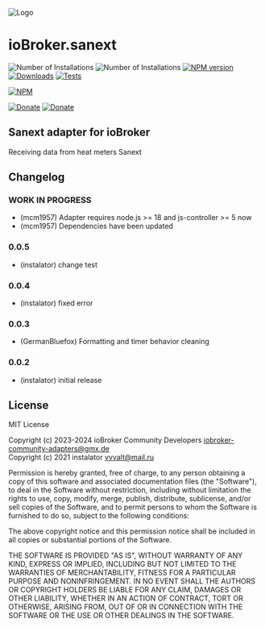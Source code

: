 ![Logo](admin/sanext_l.png)
# ioBroker.sanext

![Number of Installations](http://iobroker.live/badges/sanext-installed.svg)
![Number of Installations](http://iobroker.live/badges/sanext-stable.svg)
[![NPM version](http://img.shields.io/npm/v/iobroker.sanext.svg)](https://www.npmjs.com/package/iobroker.sanext)
[![Downloads](https://img.shields.io/npm/dm/iobroker.sanext.svg)](https://www.npmjs.com/package/iobroker.sanext)
[![Tests](https://github.com/instalator/iobroker.sanext/workflows/Test%20and%20Release/badge.svg)](https://github.com/instalator/ioBroker.sanext/actions/)   

[![NPM](https://nodei.co/npm/iobroker.sanext.png?downloads=true)](https://nodei.co/npm/iobroker.sanext/)

[![Donate](https://img.shields.io/badge/Donate-YooMoney-green)](https://sobe.ru/na/instalator)
[![Donate](https://img.shields.io/badge/Donate-PayPal-green.svg)](https://www.paypal.com/cgi-bin/webscr?cmd=_s-xclick&hosted_button_id=PFUALWTR2CTPY)

## Sanext adapter for ioBroker

Receiving data from heat meters Sanext

## Changelog
<!--
    Placeholder for the next version (at the beginning of the line):
    ### **WORK IN PROGRESS**
-->
### **WORK IN PROGRESS**
* (mcm1957) Adapter requires node.js >= 18 and js-controller >= 5 now
* (mcm1957) Dependencies have been updated

### 0.0.5
* (instalator) change test

### 0.0.4
* (instalator) fixed error

### 0.0.3
* (GermanBluefox) Formatting and timer behavior cleaning

### 0.0.2
* (instalator) initial release

## License
MIT License

Copyright (c) 2023-2024 ioBroker Community Developers <iobroker-community-adapters@gmx.de>  
Copyright (c) 2021 instalator <vvvalt@mail.ru>

Permission is hereby granted, free of charge, to any person obtaining a copy
of this software and associated documentation files (the "Software"), to deal
in the Software without restriction, including without limitation the rights
to use, copy, modify, merge, publish, distribute, sublicense, and/or sell
copies of the Software, and to permit persons to whom the Software is
furnished to do so, subject to the following conditions:

The above copyright notice and this permission notice shall be included in all
copies or substantial portions of the Software.

THE SOFTWARE IS PROVIDED "AS IS", WITHOUT WARRANTY OF ANY KIND, EXPRESS OR
IMPLIED, INCLUDING BUT NOT LIMITED TO THE WARRANTIES OF MERCHANTABILITY,
FITNESS FOR A PARTICULAR PURPOSE AND NONINFRINGEMENT. IN NO EVENT SHALL THE
AUTHORS OR COPYRIGHT HOLDERS BE LIABLE FOR ANY CLAIM, DAMAGES OR OTHER
LIABILITY, WHETHER IN AN ACTION OF CONTRACT, TORT OR OTHERWISE, ARISING FROM,
OUT OF OR IN CONNECTION WITH THE SOFTWARE OR THE USE OR OTHER DEALINGS IN THE
SOFTWARE.
